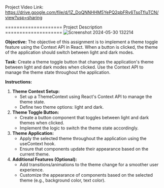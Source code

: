 Project Video Link:  https://drive.google.com/file/d/1Z_DoQNNHHM5YePQ2pbFRy6TsoTfluTCN/view?usp=sharing

==================== Project Description ====================
![Screenshot 2024-05-30 132214](https://github.com/jay-228/React-team-d-w/assets/122542095/d85eb91e-930c-4936-a2ce-0e8aeb573442)

**Objective:**
The objective of this assignment is to implement a theme toggle feature using the Context API in React. When a button is clicked, the theme of the application should switch between light and dark modes.

**Task:**
Create a theme toggle button that changes the application's theme between light and dark modes when clicked. Use the Context API to manage the theme state throughout the application.

**Instructions:**

1. **Theme Context Setup:**
    - Set up a ThemeContext using React's Context API to manage the theme state.
    - Define two theme options: light and dark.
2. **Theme Toggle Button:**
    - Create a button component that toggles between light and dark themes when clicked.
    - Implement the logic to switch the theme state accordingly.
3. **Theme Application:**
    - Apply the selected theme throughout the application using the useContext hook.
    - Ensure that components update their appearance based on the current theme.
4. **Additional Features (Optional):**
    - Add transitions/animations to the theme change for a smoother user experience.
    - Customize the appearance of components based on the selected theme (e.g., background color, text color).
